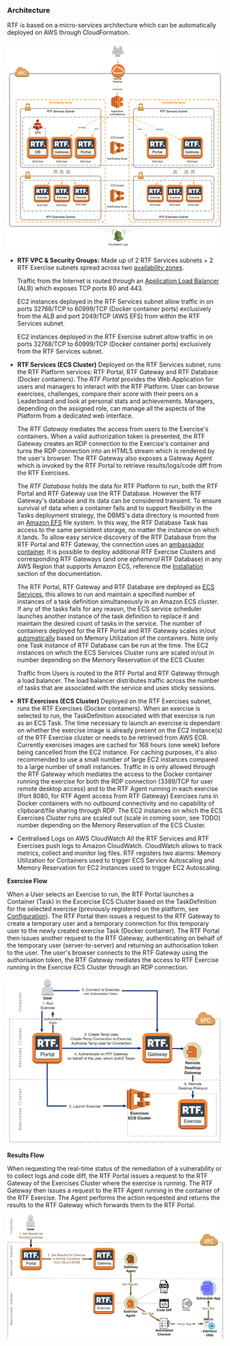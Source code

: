 ### Architecture

RTF is based on a micro-services architecture which can be automatically deployed on AWS through CloudFormation.

![Architecture](img/rtf_architecture_overview.png)

  - **RTF VPC & Security Groups:** 
    Made up of 2 RTF Services subnets + 2 RTF Exercise subnets spread across two [availability zones](https://docs.aws.amazon.com/AWSEC2/latest/UserGuide/using-regions-availability-zones.html#concepts-regions-availability-zones). 

    Traffic from the Internet is routed through an [Application Load Balancer](https://docs.aws.amazon.com/elasticloadbalancing/latest/application/introduction.html) (ALB) which exposes TCP ports 80 and 443. 

    EC2 instances deployed in the RTF Services subnet allow traffic in on ports 32768/TCP to 60999/TCP (Docker container ports) exclusively from the ALB and port 2049/TCP (AWS EFS) from within the RTF Services subnet. 

    EC2 instances deployed in the RTF Exercise subnet allow traffic in on ports 32768/TCP to 60999/TCP (Docker container ports) exclusively from the RTF Services subnet.

  - **RTF Services (ECS Cluster)**
    Deployed on the RTF Services subnet, runs the RTF Platform services: RTF Portal, RTF Gateway and RTF Database (Docker containers). 
    The *RTF Portal* provides the Web Application for users and managers to interact with the RTF Platform. User can browse exercises, challenges, compare their score with their peers on a Leaderboard and look at personal stats and achievements. Managers, depending on the assigned role, can manage all the aspects of the Platform from a dedicated web interface. 

    The *RTF Gateway* mediates the access from users to the Exercise's containers. When a valid authorization token is presented, the RTF Gateway creates an RDP connection to the Exercise's container and turns the RDP connection into an HTML5 stream which is rendered by the user's browser. The RTF Gateway also exposes a Gateway Agent which is invoked by the RTF Portal to retrieve results/logs/code diff from the RTF Exercises.

    The *RTF Database* holds the data for RTF Platform to run, both the RTF Portal and RTF Gateway use the RTF Database. However the RTF Gateway's database and its data can be considered transient. To ensure survival of data when a container fails and to support flexibility in the Tasks deployment strategy, the DBMS's data directory is mounted from an [Amazon EFS](https://docs.aws.amazon.com/AmazonECS/latest/developerguide/using_efs.html) file system. In this way, the RTF Database Task has access to the same persistent storage, no matter the instance on which it lands. 
    To allow easy service discovery of the RTF Database from the RTF Portal and RTF Gateway, the connection uses an [ambassador container](https://github.com/awslabs/ecs-task-kite).
    It is possible to deploy additional RTF Exercise Clusters and corresponding RTF Gateways (and one *ephemeral* RTF Database) in any AWS Region that supports Amazon ECS, reference the [Installation](install.md) section of the documentation. 

    The RTF Portal, RTF Gateway and RTF Database are deployed as [ECS Services](https://docs.aws.amazon.com/AmazonECS/latest/developerguide/ecs_services.html), this allows to run and maintain a specified number of instances of a task definition simultaneously in an Amazon ECS cluster. If any of the tasks fails for any reason, the ECS service scheduler launches another instance of the task definition to replace it and maintain the desired count of tasks in the service. The number of containers deployed for the RTF Portal and RTF Gateway scales in/out [automatically](https://docs.aws.amazon.com/AmazonECS/latest/developerguide/service-auto-scaling.html) based on Memory Utilization of the containers. Note only one Task instance of RTF Database can be run at the time. The EC2 instances on which the ECS Services Cluster runs are scaled in/out in number depending on the Memory Reservation of the ECS Cluster.

    Traffic from Users is routed to the RTF Portal and RTF Gateway through a load balancer. The load balancer distributes traffic across the number of tasks that are associated with the service and uses sticky sessions.

  - **RTF Exercises (ECS Cluster)**
    Deployed on the RTF Exercises subnet, runs the RTF Exercises (Docker containers). When an exercise is selected to run, the TaskDefinition associated with that exercise is run as an ECS Task. The time necessary to launch an exercise is dependant on whether the exercise image is already present on the EC2 instance(s) of the RTF Exercise cluster or needs to be retrieved from AWS ECR. Currently exercises images are cached for 168 hours (one week) before being cancelled from the EC2 instance. For caching purposes, it's also recommended to use a small number of large EC2 instances compared to a large number of small instances. Traffic in is only allowed through the RTF Gateway which mediates the access to the Docker container running the exercise for both the RDP connection (3389/TCP for user remote desktop access) and to the RTF Agent running in each exercise (Port 8080, for RTF Agent access from RTF Gateway)
    Exercises runs in Docker containers with no outbound connectivity and no capability of clipboard/file sharing through RDP.
    The EC2 instances on which the ECS Exercises Cluster runs are scaled out (scale in coming soon, see TODO) number depending on the Memory Reservation of the ECS Cluster.

  - Centralised Logs on AWS CloudWatch
    All the RTF Services and RTF Exercises push logs to Amazon CloudWatch. CloudWatch allows to track metrics, collect and monitor log files. RTF registers two alarms: Memory Utilization for Containers used to trigger ECS Service Autoscaling and Memory Reservation for EC2 Instances used to trigger EC2 Autoscaling.



**Exercise Flow**

When a User selects an Exercise to run, the RTF Portal launches a Container (Task) in the Excercise ECS Cluster based on the TaskDefinition for the selected exercise (previously registered on the platform, see [Configuration](configure.md)). The RTF Portal then issues a request to the RTF Gateway to create a temporary user and a temporary connection for this temporary user to the newly created exercise Task (Docker container). The RTF Portal then issues another request to the RTF Gateway, authenticating on behalf of the temporary user (server-to-server) and returning an authorisation token to the user. The user's browser connects to the RTF Gateway using the authorisation token, the RTF Gateway mediates the access to RTF Exercise running in the Exercise ECS Cluster through an RDP connection.



![exercise_comms_flow](img/exercise_comms_flow.png)



**Results Flow**

When requesting the real-time status of the remediation of a vulnerability or to collect logs and code diff, the RTF Portal issues a request to the RTF Gateway of the Exercises Cluster where the exercise is running. The RTF Gateway then issues a request to the RTF Agent running in the container of the RTF Exercise. The Agent performs the action requested and returns the results to the RTF Gateway which forwards them to the RTF Portal.

  ![tests_flow](img/tests_flow.png)
